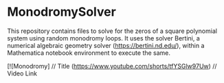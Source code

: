 # MonodromySolver
This repository contains files to solve for the zeros of a square polynomial system using random monodromy loops. 
It uses the solver Bertini, a numerical algebraic geometry solver (https://bertini.nd.edu/), within a Mathematica notebook environment to execute the same.

[![Monodromy]          // Title
(https://www.youtube.com/shorts/tfYSGlw97Uw)    // Video Link
